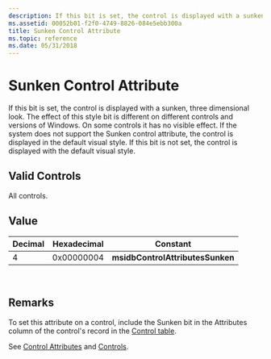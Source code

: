 ```yaml
---
description: If this bit is set, the control is displayed with a sunken, three dimensional look.
ms.assetid: 00052b01-f2f0-4749-8826-084e5ebb300a
title: Sunken Control Attribute
ms.topic: reference
ms.date: 05/31/2018
---
```


# Sunken Control Attribute

If this bit is set, the control is displayed with a sunken, three dimensional look. The effect of this style bit is different on different controls and versions of Windows. On some controls it has no visible effect. If the system does not support the Sunken control attribute, the control is displayed in the default visual style. If this bit is not set, the control is displayed with the default visual style.

## Valid Controls

All controls.

## Value



| Decimal | Hexadecimal | Constant                         |
|---------|-------------|----------------------------------|
| 4       | 0x00000004  | **msidbControlAttributesSunken** |



 

## Remarks

To set this attribute on a control, include the Sunken bit in the Attributes column of the control's record in the [Control table](control-table.md).

See [Control Attributes](control-attributes.md) and [Controls](controls.md).

 

 



